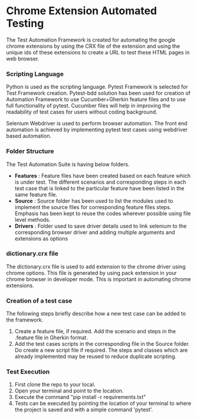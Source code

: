 ##
# **Chrome Extension Automated Testing**

The Test Automation Framework is created for automating the google chrome extensions by using the CRX file of the extension and using the unique ids of these extensions to create a URL to test these HTML pages in web browser.

### Scripting Language

Python is used as the scripting language. Pytest Framework is selected for Test Framework creation. Pytest-bdd solution has been used for creation of Automation Framework to use Cucumber+Gherkin feature files and to use full functionality of pytest. Cucumber files will help in improving the readability of test cases for users without coding background.

Selenium Webdriver is used to perform browser automation. The front end automation is achieved by implementing pytest test cases using webdriver based automation.

### Folder Structure

The Test Automation Suite is having below folders.

- **Features** : Feature files have been created based on each feature which is under test. The different scenarios and corresponding steps in each test case that is linked to the particular feature have been listed in the same feature file.
- **Source** : Source folder has been used to list the modules used to implement the source files for corresponding feature files steps. Emphasis has been kept to reuse the codes wherever possible using file level methods.
- **Drivers** : Folder used to save driver details used to link selenium to the corresponding browser driver and adding multiple arguments and extensions as options


### dictionary.crx file

The dictionary.crx file is used to add extension to the chrome driver using chrome options. This file is generated by using pack extension in your chrome browser in developer mode. This is important in automating chrome extensions.

### Creation of a test case

The following steps briefly describe how a new test case can be added to the framework.

1. Create a feature file, if required. Add the scenario and steps in the .feature file in Gherkin format.
2. Add the test cases scripts in the corresponding file in the Source folder. Do create a new script file if required. The steps and classes which are already implemented may be reused to reduce duplicate scripting.

### Test Execution

1. First clone the repo to your local. 
2. Open your terminal and point to the location.
3. Execute the command "pip install -r requirements.txt"
4. Tests can be executed by pointing the location of your terminal to where the project is saved and with a simple command 'pytest'.

